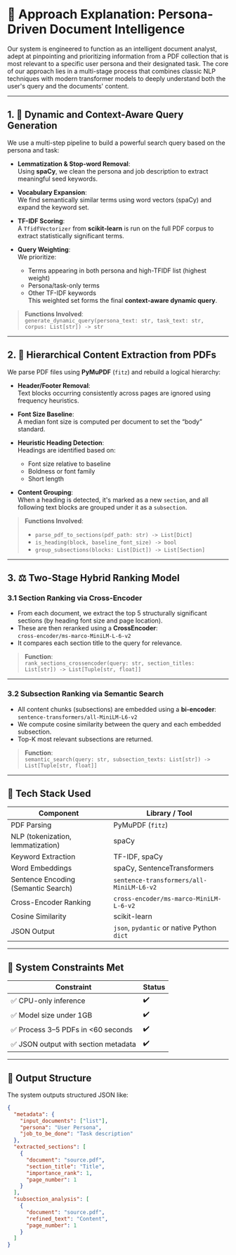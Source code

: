 # 📘 Approach Explanation: Persona-Driven Document Intelligence

Our system is engineered to function as an intelligent document analyst, adept at pinpointing and prioritizing information from a PDF collection that is most relevant to a specific user persona and their designated task. The core of our approach lies in a multi-stage process that combines classic NLP techniques with modern transformer models to deeply understand both the user's query and the documents' content.

---

## 1. 🎯 Dynamic and Context-Aware Query Generation

We use a multi-step pipeline to build a powerful search query based on the persona and task:

- **Lemmatization & Stop-word Removal**:  
  Using **spaCy**, we clean the persona and job description to extract meaningful seed keywords.

- **Vocabulary Expansion**:  
  We find semantically similar terms using word vectors (spaCy) and expand the keyword set.

- **TF-IDF Scoring**:  
  A `TfidfVectorizer` from **scikit-learn** is run on the full PDF corpus to extract statistically significant terms.

- **Query Weighting**:  
  We prioritize:
  - Terms appearing in both persona and high-TFIDF list (highest weight)
  - Persona/task-only terms
  - Other TF-IDF keywords  
  This weighted set forms the final **context-aware dynamic query**.

> **Functions Involved**:  
> `generate_dynamic_query(persona_text: str, task_text: str, corpus: List[str]) -> str`

---

## 2. 📄 Hierarchical Content Extraction from PDFs

We parse PDF files using **PyMuPDF** (`fitz`) and rebuild a logical hierarchy:

- **Header/Footer Removal**:  
  Text blocks occurring consistently across pages are ignored using frequency heuristics.

- **Font Size Baseline**:  
  A median font size is computed per document to set the “body” standard.

- **Heuristic Heading Detection**:  
  Headings are identified based on:
  - Font size relative to baseline
  - Boldness or font family
  - Short length

- **Content Grouping**:  
  When a heading is detected, it's marked as a new `section`, and all following text blocks are grouped under it as a `subsection`.

> **Functions Involved**:  
> - `parse_pdf_to_sections(pdf_path: str) -> List[Dict]`  
> - `is_heading(block, baseline_font_size) -> bool`  
> - `group_subsections(blocks: List[Dict]) -> List[Section]`

---

## 3. ⚖️ Two-Stage Hybrid Ranking Model

### 3.1 Section Ranking via Cross-Encoder
- From each document, we extract the top 5 structurally significant sections (by heading font size and page location).
- These are then reranked using a **CrossEncoder**:  
  `cross-encoder/ms-marco-MiniLM-L-6-v2`
- It compares each section title to the query for relevance.

> **Function**:  
> `rank_sections_crossencoder(query: str, section_titles: List[str]) -> List[Tuple[str, float]]`

---

### 3.2 Subsection Ranking via Semantic Search
- All content chunks (subsections) are embedded using a **bi-encoder**:  
  `sentence-transformers/all-MiniLM-L6-v2`
- We compute cosine similarity between the query and each embedded subsection.
- Top-K most relevant subsections are returned.

> **Function**:  
> `semantic_search(query: str, subsection_texts: List[str]) -> List[Tuple[str, float]]`

---

## 🧩 Tech Stack Used

| Component                         | Library / Tool                               |
|----------------------------------|----------------------------------------------|
| PDF Parsing                      | PyMuPDF (`fitz`)                             |
| NLP (tokenization, lemmatization)| spaCy                                        |
| Keyword Extraction               | TF-IDF, spaCy                                |
| Word Embeddings                  | spaCy, SentenceTransformers                  |
| Sentence Encoding (Semantic Search) | `sentence-transformers/all-MiniLM-L6-v2` |
| Cross-Encoder Ranking            | `cross-encoder/ms-marco-MiniLM-L-6-v2`       |
| Cosine Similarity                | scikit-learn                                 |
| JSON Output                      | `json`, `pydantic` or native Python `dict`   |

---

## 🧪 System Constraints Met

| Constraint                                     | Status |
|------------------------------------------------|--------|
| ✅ CPU-only inference                          | ✔️     |
| ✅ Model size under 1GB                        | ✔️     |
| ✅ Process 3–5 PDFs in <60 seconds             | ✔️     |
| ✅ JSON output with section metadata           | ✔️     |

---

## 🧾 Output Structure

The system outputs structured JSON like:

```json
{
  "metadata": {
    "input_documents": ["list"],
    "persona": "User Persona",
    "job_to_be_done": "Task description"
  },
  "extracted_sections": [
    {
      "document": "source.pdf",
      "section_title": "Title",
      "importance_rank": 1,
      "page_number": 1
    }
  ],
  "subsection_analysis": [
    {
      "document": "source.pdf",
      "refined_text": "Content",
      "page_number": 1
    }
  ]
}
